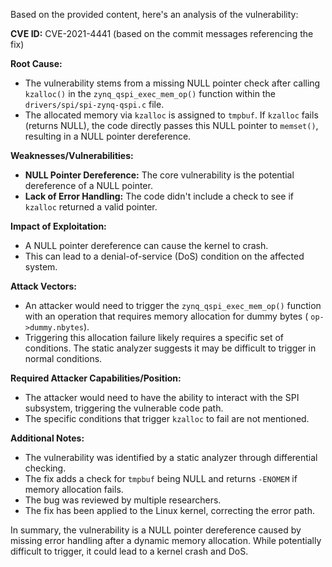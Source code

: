 Based on the provided content, here's an analysis of the vulnerability:

**CVE ID:** CVE-2021-4441 (based on the commit messages referencing the fix)

**Root Cause:**
- The vulnerability stems from a missing NULL pointer check after calling `kzalloc()` in the `zynq_qspi_exec_mem_op()` function within the `drivers/spi/spi-zynq-qspi.c` file.
- The allocated memory via `kzalloc` is assigned to `tmpbuf`. If `kzalloc` fails (returns NULL), the code directly passes this NULL pointer to `memset()`, resulting in a NULL pointer dereference.

**Weaknesses/Vulnerabilities:**
- **NULL Pointer Dereference:** The core vulnerability is the potential dereference of a NULL pointer.
- **Lack of Error Handling:** The code didn't include a check to see if `kzalloc` returned a valid pointer.

**Impact of Exploitation:**
- A NULL pointer dereference can cause the kernel to crash.
- This can lead to a denial-of-service (DoS) condition on the affected system.

**Attack Vectors:**
- An attacker would need to trigger the `zynq_qspi_exec_mem_op()` function with an operation that requires memory allocation for dummy bytes ( `op->dummy.nbytes`).
- Triggering this allocation failure likely requires a specific set of conditions. The static analyzer suggests it may be difficult to trigger in normal conditions. 

**Required Attacker Capabilities/Position:**
- The attacker would need to have the ability to interact with the SPI subsystem, triggering the vulnerable code path.
- The specific conditions that trigger `kzalloc` to fail are not mentioned.

**Additional Notes:**
- The vulnerability was identified by a static analyzer through differential checking.
- The fix adds a check for `tmpbuf` being NULL and returns `-ENOMEM` if memory allocation fails.
- The bug was reviewed by multiple researchers.
- The fix has been applied to the Linux kernel, correcting the error path.

In summary, the vulnerability is a NULL pointer dereference caused by missing error handling after a dynamic memory allocation. While potentially difficult to trigger, it could lead to a kernel crash and DoS.